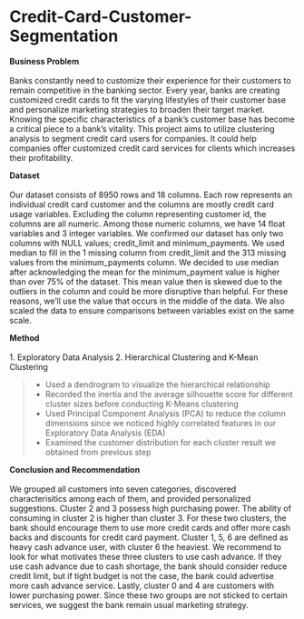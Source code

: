 # Credit-Card-Customer-Segmentation

**Business Problem**<br>
<br>Banks constantly need to customize their experience for their customers to remain competitive in the banking sector. Every year, banks are creating customized credit cards to fit the varying lifestyles of their customer base and personalize marketing strategies to broaden their target market. Knowing the specific characteristics of a bank’s customer base has become a critical piece to a bank’s vitality. This project aims to utilize clustering analysis to segment credit card users for companies. It could help companies offer customized credit card services for clients which increases their profitability.


**Dataset**<br>
<br>Our dataset consists of 8950 rows and 18 columns. Each row represents an individual credit card customer and the columns are mostly credit card usage variables. Excluding the column representing customer id, the columns are all numeric. Among those numeric columns, we have 14 float variables and 3 integer variables. We confirmed our dataset has only two columns with NULL values; credit_limit and minimum_payments. We used median to fill in the 1 missing column from credit_limit and the 313 missing values from the minimum_payments column. We decided to use median after acknowledging the mean for the minimum_payment value is higher than over 75% of the dataset. This mean value then is skewed due to the outliers in the column and could be more disruptive than helpful. For these reasons, we’ll use the value that occurs in the middle of the data. We also scaled the data to ensure comparisons between variables exist on the same scale. 


**Method**<br>
<br>1. Exploratory Data Analysis
2. Hierarchical Clustering and K-Mean Clustering
> * Used a dendrogram to visualize the hierarchical relationship
> * Recorded the inertia and the average silhouette score for different cluster sizes before conducting K-Means clustering
> * Used Principal Component Analysis (PCA) to reduce the column dimensions since we noticed highly correlated features in our Exploratory Data Analysis (EDA)
> * Examined the customer distribution for each cluster result we obtained from previous step


**Conclusion and Recommendation**<br>
<br>We grouped all customers into seven categories, discovered characterisitics among each of them, and provided personalized suggestions. Cluster 2 and 3 possess high purchasing power. The ability of consuming in cluster 2 is higher than cluster 3. For these two clusters, the bank should encourage them to use more credit cards and offer more cash backs and discounts for credit card payment. Cluster 1, 5, 6 are defined as heavy cash advance user, with cluster 6 the heaviest. We recommend to look for what motivates these three clusters to use cash advance. If they use cash advance due to cash shortage, the bank should consider reduce credit limit, but if tight budget is not the case, the bank could advertise more cash advance service. Lastly, cluster 0 and 4 are customers with lower purchasing power. Since these two groups are not sticked to certain services, we suggest the bank remain usual marketing strategy.


